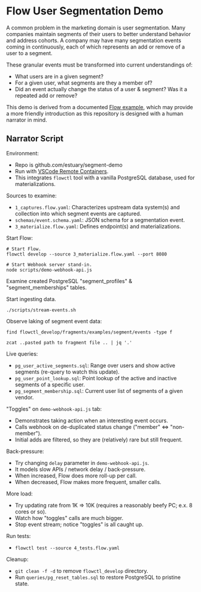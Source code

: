 # Flow User Segmentation Demo

A common problem in the marketing domain is user segmentation. Many companies
maintain segments of their users to better understand behavior and address cohorts.
A company may have many segmentation events coming in continuously, each of which
represents an add or remove of a user to a segment.

These granular events must be transformed into current understandings of:

-   What users are in a given segment?
-   For a given user, what segments are they a member of?
-   Did an event actually change the status of a user & segment? Was it a repeated add or remove?

This demo is derived from a documented [Flow example](https://github.com/estuary/flow/tree/master/examples/segment),
which may provide a more friendly introduction as this repository is designed with a human narrator in mind.

## Narrator Script

Environment:
  - Repo is github.com/estuary/segment-demo
  - Run with [VSCode Remote Containers](https://marketplace.visualstudio.com/items?itemName=ms-vscode-remote.remote-containers).
  - This integrates `flowctl` tool with a vanilla PostgreSQL database, used for materializations.

Sources to examine:
  - `1_captures.flow.yaml`: Characterizes upstream data system(s) and collection into which segment events are captured.
  - `schemas/event.schema.yaml`: JSON schema for a segmentation event.
  - `3_materialize.flow.yaml`: Defines endpoint(s) and materializations.

Start Flow:
```console
# Start Flow.
flowctl develop --source 3_materialize.flow.yaml --port 8080

# Start Webhook server stand-in.
node scripts/demo-webhook-api.js
```

Examine created PostgreSQL "segment_profiles" & "segment_memberships" tables.

Start ingesting data.
```console
./scripts/stream-events.sh
```

Observe laking of segment event data:
```console
find flowctl_develop/fragments/examples/segment/events -type f
```
```console
zcat ..pasted path to fragment file .. | jq '.'
```

Live queries:
* `pg_user_active_segments.sql`: Range over users and show active segments (re-query to watch this update).
* `pg_user_point_lookup.sql`: Point lookup of the active and inactive segments of a specific user.
* `pg_segment_membership.sql`: Current user list of segments of a given vendor.

"Toggles" on `demo-webhook-api.js` tab:
 - Demonstrates taking action when an interesting event occurs.
 - Calls webhook on de-duplicated status change ("member" <=> "non-member").
 - Initial adds are filtered, so they are (relatively) rare but still frequent.

Back-pressure:
  - Try changing `delay` parameter in `demo-webhook-api.js`.
  - It models slow APIs / network delay / back-pressure.
  - When increased, Flow does more roll-up per call.
  - When decreased, Flow makes more frequent, smaller calls.

More load:
  - Try updating rate from 1K => 10K (requires a reasonably beefy PC; e.x. 8 cores or so).
  - Watch how "toggles" calls are much bigger.
  - Stop event stream; notice "toggles" is all caught up.

Run tests:
 - `flowctl test --source 4_tests.flow.yaml`

Cleanup:
 - `git clean -f -d` to remove `flowctl_develop` directory.
 - Run `queries/pg_reset_tables.sql` to restore PostgreSQL to pristine state.
